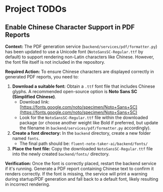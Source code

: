 # Project TODOs

## Enable Chinese Character Support in PDF Reports

**Context:**
The PDF generation service (`backend/services/pdf/formatter.py`) has been updated to use a Unicode font (`NotoSansSC-Regular.ttf` by default) to support rendering non-Latin characters like Chinese. However, the font file itself is not included in the repository.

**Required Action:**
To ensure Chinese characters are displayed correctly in generated PDF reports, you need to:

1.  **Download a suitable font:** Obtain a `.ttf` font file that includes Chinese glyphs. A recommended open-source option is **Noto Sans SC (Simplified Chinese)**.
    *   Download link: [https://fonts.google.com/noto/specimen/Noto+Sans+SC](https://fonts.google.com/noto/specimen/Noto+Sans+SC)
    *   Look for the `NotoSansSC-Regular.ttf` file within the downloaded package (or choose another weight like Bold if preferred, but update the filename in `backend/services/pdf/formatter.py` accordingly).
2.  **Create a font directory:** In the `backend` directory, create a new folder named `fonts`.
    *   The final path should be: `fluent-note-taker-ai/backend/fonts/`
3.  **Place the font file:** Copy the downloaded `NotoSansSC-Regular.ttf` file into the newly created `backend/fonts/` directory.

**Verification:**
Once the font is correctly placed, restart the backend service if it's running. Generate a PDF report containing Chinese text to confirm it renders correctly. If the font is missing, the service will print a warning during startup/PDF generation and fall back to a default font, likely resulting in incorrect rendering.
